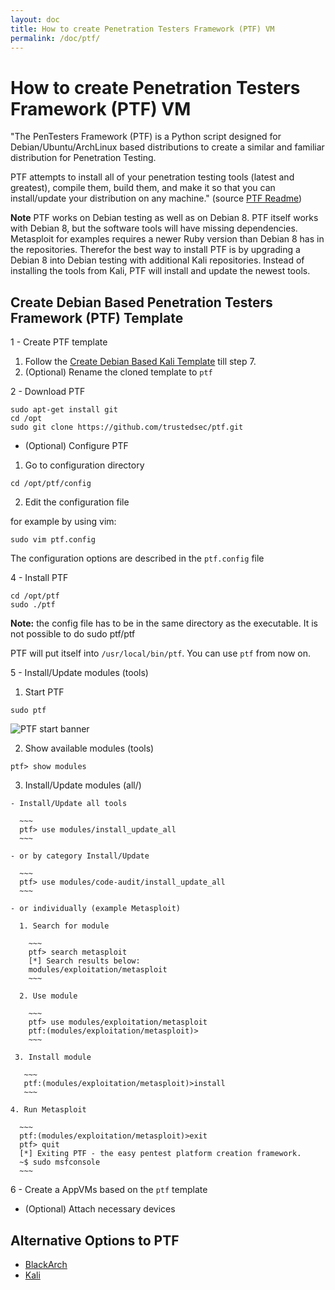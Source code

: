 ```yaml
---
layout: doc
title: How to create Penetration Testers Framework (PTF) VM
permalink: /doc/ptf/
---
```


How to create Penetration Testers Framework (PTF) VM
====================================================

"The PenTesters Framework (PTF) is a Python script designed for Debian/Ubuntu/ArchLinux based distributions to create a similar and familiar distribution for Penetration Testing.

PTF attempts to install all of your penetration testing tools (latest and greatest), compile them, build them, and make it so that you can install/update your distribution on any machine." (source [PTF Readme](https://github.com/trustedsec/ptf/blob/master/README.md))

**Note** PTF works on Debian testing as well as on Debian 8. PTF itself works with Debian 8, but the software tools will have missing dependencies. Metasploit for examples requires a newer Ruby version than Debian 8 has in the repositories. Therefor the best way to install PTF is by upgrading a Debian 8 into Debian testing with additional Kali repositories. Instead of installing the tools from Kali, PTF will install and update the newest tools.

Create Debian Based Penetration Testers Framework (PTF) Template
----------------------------------------------------------------

1 - Create PTF template

  1. Follow the [Create Debian Based Kali Template](/doc/kali/) till step 7.
  2. (Optional) Rename the cloned template to `ptf`

2 - Download PTF

~~~
sudo apt-get install git
cd /opt
sudo git clone https://github.com/trustedsec/ptf.git
~~~

 - (Optional) Configure PTF

  1. Go to configuration directory

  ~~~
  cd /opt/ptf/config
  ~~~

  2. Edit the configuration file

  for example by using vim:

  ~~~
  sudo vim ptf.config
  ~~~

  The configuration options are described in the `ptf.config` file

4 - Install PTF

~~~
cd /opt/ptf
sudo ./ptf
~~~

**Note:** the config file has to be in the same directory as the executable. It is not
possible to do sudo ptf/ptf

PTF will put itself into `/usr/local/bin/ptf`. You can use `ptf` from now on.

5 - Install/Update modules (tools)

  1. Start PTF

  ~~~
  sudo ptf
  ~~~

  ![PTF start banner](/attachment/wiki/Pentesting/PTF/ptf-banner.png)

  2. Show available modules (tools)

  ~~~
  ptf> show modules
  ~~~

  3. Install/Update modules (all/)

    - Install/Update all tools

      ~~~
      ptf> use modules/install_update_all
      ~~~

    - or by category Install/Update

      ~~~
      ptf> use modules/code-audit/install_update_all
      ~~~

    - or individually (example Metasploit)

      1. Search for module

        ~~~
        ptf> search metasploit
        [*] Search results below:
        modules/exploitation/metasploit
        ~~~

      2. Use module

        ~~~
        ptf> use modules/exploitation/metasploit
        ptf:(modules/exploitation/metasploit)>
        ~~~

     3. Install module

       ~~~
       ptf:(modules/exploitation/metasploit)>install
       ~~~

    4. Run Metasploit

      ~~~
      ptf:(modules/exploitation/metasploit)>exit
      ptf> quit
      [*] Exiting PTF - the easy pentest platform creation framework.
      ~$ sudo msfconsole
      ~~~

6 - Create a AppVMs based on the `ptf` template

  - (Optional) Attach necessary devices


Alternative Options to PTF
--------------------------

- [BlackArch](/doc/blackarch/)
- [Kali](/doc/kali/)
